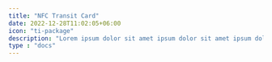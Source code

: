 ```yaml
---
title: "NFC Transit Card"
date: 2022-12-28T11:02:05+06:00
icon: "ti-package"
description: "Lorem ipsum dolor sit amet ipsum dolor sit amet ipsum dolor sit amet"
type : "docs"
---
```

